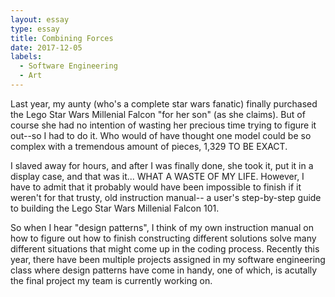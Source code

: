 ```yaml
---
layout: essay
type: essay
title: Combining Forces
date: 2017-12-05
labels:
  - Software Engineering
  - Art
---
```


Last year, my aunty (who's a complete star wars fanatic) finally purchased the Lego Star Wars Millenial Falcon "for her son" (as she claims). But of course she had no intention of wasting her precious time trying to figure it out--so I had to do it.  Who would of have thought one model could be so complex with a tremendous amount of pieces, 1,329 TO BE EXACT.

I slaved away for hours, and after I was finally done, she took it, put it in a display case, and that was it... WHAT A WASTE OF MY LIFE. However, I have to admit that it probably would have been impossible to finish if it weren't for that trusty, old instruction manual-- a user's step-by-step guide to building the Lego Star Wars Millenial Falcon 101. 

So when I hear "design patterns", I think of my own instruction manual on how to figure out how to finish constructing different solutions solve many different situations that might come up in the coding process. Recently this year, there have been multiple projects assigned in my software engineering class where design patterns have come in handy, one of which, is acutally the final project my team is currently working on.


